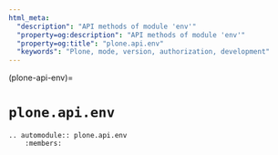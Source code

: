 ```yaml
---
html_meta:
  "description": "API methods of module 'env'"
  "property=og:description": "API methods of module 'env'"
  "property=og:title": "plone.api.env"
  "keywords": "Plone, mode, version, authorization, development"
---
```


(plone-api-env)=

# `plone.api.env`

```{eval-rst}
.. automodule:: plone.api.env
    :members:
```
